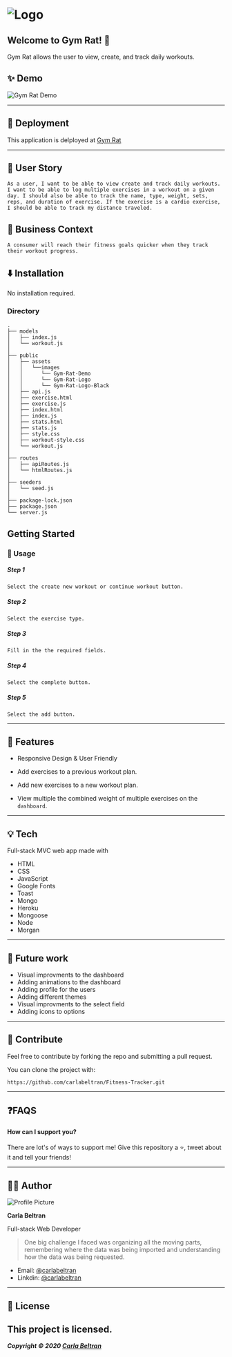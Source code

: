 # ![Logo][GymRatLogo]
[GymRatLogo]: https://github.com/carlabeltran/Fitness-Tracker/blob/master/Develop/public/assets/images/Gym-Rat-Logo/logo_transparent.png?raw=true "Gym Rat Logo"

## Welcome to Gym Rat! 👋

Gym Rat allows the user to view, create, and track daily workouts.

## ✨ Demo

![Gym Rat Demo][demo]

[demo]: https://github.com/carlabeltran/Fitness-Tracker/blob/master/Develop/public/assets/images/Gym-Rat-Demo.gif?raw=true "Gym Rat Demo"

-----

## 🚀 Deployment

This application is delployed at [Gym Rat](https://stormy-cliffs-02753.herokuapp.com/)

---

## 📕 User Story

```
As a user, I want to be able to view create and track daily workouts. I want to be able to log multiple exercises in a workout on a given day. I should also be able to track the name, type, weight, sets, reps, and duration of exercise. If the exercise is a cardio exercise, I should be able to track my distance traveled.
```

## 💼 Business Context

```
A consumer will reach their fitness goals quicker when they track their workout progress.
```

## ⬇️️ Installation

No installation required.


### Directory

```
.
├── models
│   ├── index.js
│   └── workout.js
│
├── public
│   ├── assets
│   │   └──images
│   │      └── Gym-Rat-Demo
│   │      └── Gym-Rat-Logo
│   │      └── Gym-Rat-Logo-Black
│   ├── api.js
│   ├── exercise.html        
│   ├── exercise.js        
│   ├── index.html
│   ├── index.js
│   ├── stats.html
│   ├── stats.js
│   ├── style.css
│   ├── workout-style.css
│   └── workout.js
│
├── routes
│   ├── apiRoutes.js
│   └── htmlRoutes.js
│
├── seeders
│   └── seed.js
│
├── package-lock.json 
├── package.json
└── server.js

```

## Getting Started

### 💯 Usage

##### **Step 1**

```
Select the create new workout or continue workout button.
```
##### **Step 2**

```
Select the exercise type.
```
##### **Step 3**

```
Fill in the the required fields.
```

##### **Step 4**
```
Select the complete button.
```
##### **Step 5**
```
Select the add button.
```
-----
## 🌈 Features

* Responsive Design & User Friendly

* Add exercises to a previous workout plan.

* Add new exercises to a new workout plan.

* View multiple the combined weight of multiple exercises on the `dashboard`.

*****

## 💡 Tech

Full-stack MVC web app made with 

* HTML
* CSS
* JavaScript
* Google Fonts
* Toast
* Mongo
* Heroku
* Mongoose
* Node
* Morgan

---

## 🔮 Future work

- Visual improvments to the dashboard
- Adding animations to the dashboard
- Adding profile for the users
- Adding different themes
- Visual improvments to the select field
- Adding icons to options

---

## 🤝 Contribute

Feel free to contribute by forking the repo and submitting a pull request.

You can clone the project with:
```
https://github.com/carlabeltran/Fitness-Tracker.git
```

----

## ❓FAQS

#### How can I support you?

There are lot's of ways to support me! Give this repository a ⭐, tweet about it and tell your friends!

___

## 👩🏻 Author

![Profile Picture](https://github.com/carlabeltran/Eat-Da-Burger-/blob/master/public/img/profilepic250x350.png?raw=true)

**Carla Beltran**

Full-stack Web Developer

> One big challenge I faced was organizing all the moving parts, remembering where the data was being imported and understanding how the data was being requested. 

- Email: [@carlabeltran](https://github.com/carlabeltran14@icloud.com)
- Linkdin: [@carlabeltran](https://github.com/carlabeltran)

----
## 📝 License

This project is  licensed.
---
***Copyright © 2020 [Carla Beltran](https://github.com/carlabeltran)***
